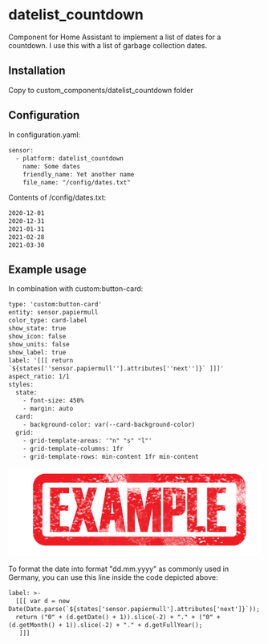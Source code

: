 
# datelist_countdown

Component for Home Assistant to implement a list of dates for a countdown.
I use this with a list of garbage collection dates.

## Installation

Copy to custom_components/datelist_countdown folder

## Configuration

In configuration.yaml:

    sensor:
      - platform: datelist_countdown
        name: Some dates
        friendly_name: Yet another name
        file_name: "/config/dates.txt"


Contents of /config/dates.txt:

    2020-12-01
    2020-12-31
    2021-01-31
    2021-02-28
    2021-03-30


## Example usage
In combination with custom:button-card:


    type: 'custom:button-card'
    entity: sensor.papiermull
    color_type: card-label
    show_state: true
    show_icon: false
    show_units: false
    show_label: true
    label: '[[[ return `${states[''sensor.papiermull''].attributes[''next'']}` ]]]'
    aspect_ratio: 1/1
    styles:
      state:
        - font-size: 450%
        - margin: auto
      card:
        - background-color: var(--card-background-color)
      grid:
        - grid-template-areas: '"n" "s" "l"'
        - grid-template-columns: 1fr
        - grid-template-rows: min-content 1fr min-content


![](example.png)


To format the date into format "dd.mm.yyyy" as commonly used in Germany, you can use this line inside the code depicted above:

    label: >-
      [[[ var d = new Date(Date.parse(`${states['sensor.papiermull'].attributes['next']}`));
      return ("0" + (d.getDate() + 1)).slice(-2) + "." + ("0" + (d.getMonth() + 1)).slice(-2) + "." + d.getFullYear();
       ]]]
